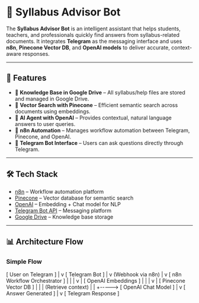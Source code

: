 # 📘 Syllabus Advisor Bot

The **Syllabus Advisor Bot** is an intelligent assistant that helps students, teachers, and professionals quickly find answers from syllabus-related documents. It integrates **Telegram** as the messaging interface and uses **n8n**, **Pinecone Vector DB**, and **OpenAI models** to deliver accurate, context-aware responses.

---

## 🚀 Features
- 📂 **Knowledge Base in Google Drive** – All syllabus/help files are stored and managed in Google Drive.  
- 🔎 **Vector Search with Pinecone** – Efficient semantic search across documents using embeddings.  
- 🤖 **AI Agent with OpenAI** – Provides contextual, natural language answers to user queries.  
- 🔗 **n8n Automation** – Manages workflow automation between Telegram, Pinecone, and OpenAI.  
- 💬 **Telegram Bot Interface** – Users can ask questions directly through Telegram.  

---

## 🛠️ Tech Stack
- [n8n](https://n8n.io/) – Workflow automation platform  
- [Pinecone](https://www.pinecone.io/) – Vector database for semantic search  
- [OpenAI](https://platform.openai.com/) – Embedding + Chat model for NLP  
- [Telegram Bot API](https://core.telegram.org/bots/api) – Messaging platform  
- [Google Drive](https://www.google.com/drive/) – Knowledge base storage  

---

## 📊 Architecture Flow

### Simple Flow
[ User on Telegram ]
|
v
[ Telegram Bot ]
|
v
(Webhook via n8n)
|
v
[ n8n Workflow Orchestrator ]
| |
| v
| [ OpenAI Embeddings ]
| |
| v
| [ Pinecone Vector DB ]
| |
| (Retrieve context)
| |
+-----> [ OpenAI Chat Model ]
|
v
[ Answer Generated ]
|
v
[ Telegram Response ]
